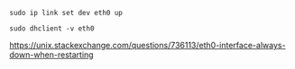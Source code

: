 `sudo ip link set dev eth0 up`

`sudo dhclient -v eth0`

https://unix.stackexchange.com/questions/736113/eth0-interface-always-down-when-restarting
